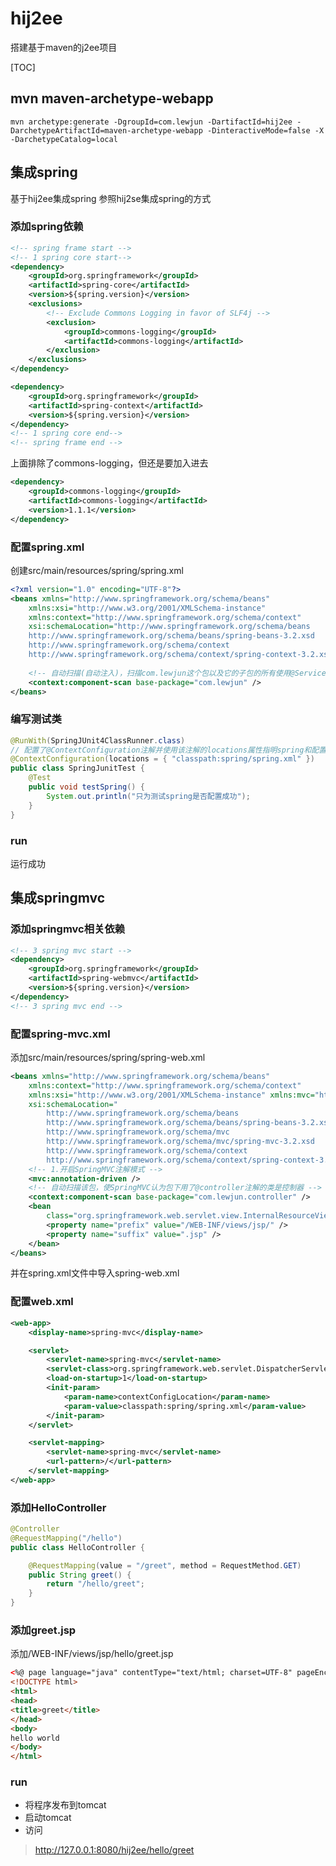 # hij2ee
搭建基于maven的j2ee项目

[TOC]

## mvn maven-archetype-webapp
```
mvn archetype:generate -DgroupId=com.lewjun -DartifactId=hij2ee -DarchetypeArtifactId=maven-archetype-webapp -DinteractiveMode=false -X -DarchetypeCatalog=local
```

## 集成spring
基于hij2ee集成spring
参照hij2se集成spring的方式
### 添加spring依赖

``` xml
<!-- spring frame start -->
<!-- 1 spring core start-->
<dependency>
	<groupId>org.springframework</groupId>
	<artifactId>spring-core</artifactId>
	<version>${spring.version}</version>
	<exclusions>
		<!-- Exclude Commons Logging in favor of SLF4j -->
		<exclusion>
			<groupId>commons-logging</groupId>
			<artifactId>commons-logging</artifactId>
		</exclusion>
	</exclusions>
</dependency>

<dependency>
	<groupId>org.springframework</groupId>
	<artifactId>spring-context</artifactId>
	<version>${spring.version}</version>
</dependency>
<!-- 1 spring core end-->
<!-- spring frame end -->
```
上面排除了commons-logging，但还是要加入进去
``` xml
<dependency>
	<groupId>commons-logging</groupId>
	<artifactId>commons-logging</artifactId>
	<version>1.1.1</version>
</dependency>
```

### 配置spring.xml
创建src/main/resources/spring/spring.xml

``` xml
<?xml version="1.0" encoding="UTF-8"?>
<beans xmlns="http://www.springframework.org/schema/beans"
	xmlns:xsi="http://www.w3.org/2001/XMLSchema-instance"
    xmlns:context="http://www.springframework.org/schema/context"
	xsi:schemaLocation="http://www.springframework.org/schema/beans
	http://www.springframework.org/schema/beans/spring-beans-3.2.xsd
	http://www.springframework.org/schema/context
	http://www.springframework.org/schema/context/spring-context-3.2.xsd">
	
	<!-- 自动扫描(自动注入)，扫描com.lewjun这个包以及它的子包的所有使用@Service, @Repository注解标注的类 -->
    <context:component-scan base-package="com.lewjun" />
</beans>
```

### 编写测试类

``` java
@RunWith(SpringJUnit4ClassRunner.class)
// 配置了@ContextConfiguration注解并使用该注解的locations属性指明spring和配置文件之后，
@ContextConfiguration(locations = { "classpath:spring/spring.xml" })
public class SpringJunitTest {
	@Test
	public void testSpring() {
		System.out.println("只为测试spring是否配置成功");
	}
}
```
### run
运行成功

## 集成springmvc
### 添加springmvc相关依赖

``` xml
<!-- 3 spring mvc start -->
<dependency>
	<groupId>org.springframework</groupId>
	<artifactId>spring-webmvc</artifactId>
	<version>${spring.version}</version>
</dependency>
<!-- 3 spring mvc end -->
```

### 配置spring-mvc.xml
添加src/main/resources/spring/spring-web.xml

``` xml
<beans xmlns="http://www.springframework.org/schema/beans"
	xmlns:context="http://www.springframework.org/schema/context"
	xmlns:xsi="http://www.w3.org/2001/XMLSchema-instance" xmlns:mvc="http://www.springframework.org/schema/mvc"
	xsi:schemaLocation="
        http://www.springframework.org/schema/beans
        http://www.springframework.org/schema/beans/spring-beans-3.2.xsd
        http://www.springframework.org/schema/mvc
        http://www.springframework.org/schema/mvc/spring-mvc-3.2.xsd
        http://www.springframework.org/schema/context
        http://www.springframework.org/schema/context/spring-context-3.2.xsd">
	<!-- 1.开启SpringMVC注解模式 -->
	<mvc:annotation-driven />
	<!-- 自动扫描该包，使SpringMVC认为包下用了@controller注解的类是控制器 -->
	<context:component-scan base-package="com.lewjun.controller" />
	<bean
		class="org.springframework.web.servlet.view.InternalResourceViewResolver">
		<property name="prefix" value="/WEB-INF/views/jsp/" />
		<property name="suffix" value=".jsp" />
	</bean>
</beans>
```
并在spring.xml文件中导入spring-web.xml

### 配置web.xml

``` xml 
<web-app>
	<display-name>spring-mvc</display-name>

	<servlet>
		<servlet-name>spring-mvc</servlet-name>
		<servlet-class>org.springframework.web.servlet.DispatcherServlet</servlet-class>
		<load-on-startup>1</load-on-startup>
		<init-param>
			<param-name>contextConfigLocation</param-name>
			<param-value>classpath:spring/spring.xml</param-value>
		</init-param>
	</servlet>

	<servlet-mapping>
		<servlet-name>spring-mvc</servlet-name>
		<url-pattern>/</url-pattern>
	</servlet-mapping>
</web-app>
``` 

### 添加HelloController

``` java 
@Controller
@RequestMapping("/hello")
public class HelloController {

	@RequestMapping(value = "/greet", method = RequestMethod.GET)
	public String greet() {
		return "/hello/greet";
	}
}
``` 

### 添加greet.jsp
添加/WEB-INF/views/jsp/hello/greet.jsp

``` html 
<%@ page language="java" contentType="text/html; charset=UTF-8" pageEncoding="UTF-8"%>
<!DOCTYPE html>
<html>
<head>
<title>greet</title>
</head>
<body>
hello world
</body>
</html>
```

### run
* 将程序发布到tomcat
* 启动tomcat
* 访问
> http://127.0.0.1:8080/hij2ee/hello/greet








